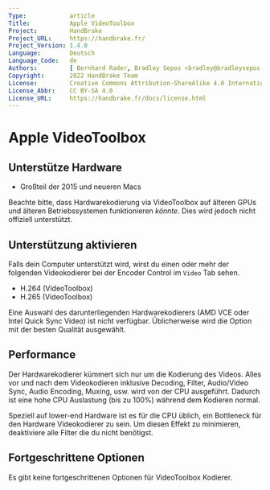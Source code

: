 ```yaml
---
Type:            article
Title:           Apple VideoToolbox
Project:         HandBrake
Project_URL:     https://handbrake.fr/
Project_Version: 1.4.0
Language:        Deutsch
Language_Code:   de
Authors:         [ Bernhard Rader, Bradley Sepos <bradley@bradleysepos.com> (BradleyS), Scott (s55) ]
Copyright:       2022 HandBrake Team
License:         Creative Commons Attribution-ShareAlike 4.0 International
License_Abbr:    CC BY-SA 4.0
License_URL:     https://handbrake.fr/docs/license.html
---
```


Apple VideoToolbox
==================

## Unterstütze Hardware

- Großteil der 2015 und neueren Macs

Beachte bitte, dass Hardwarekodierung via VideoToolbox auf älteren GPUs und älteren Betriebssystemen funktionieren *könnte*. Dies wird jedoch nicht offiziell unterstützt.

## Unterstützung aktivieren

Falls dein Computer unterstützt wird, wirst du einen oder mehr der folgenden Videokodierer bei der Encoder Control im `Video` Tab sehen.

- H.264 (VideoToolbox)
- H.265 (VideoToolbox)

Eine Auswahl des darunterliegenden Hardwarekodierers (AMD VCE oder Intel Quick Sync Video) ist nicht verfügbar. Üblicherweise wird die Option mit der besten Qualität ausgewählt.

## Performance

Der Hardwarekodierer kümmert sich nur um die Kodierung des Videos. Alles vor und nach dem Videokodieren inklusive Decoding, Filter, Audio/Video Sync, Audio Encoding, Muxing, usw. wird von der CPU ausgeführt. Dadurch ist eine hohe CPU Auslastung (bis zu 100%) während dem Kodieren normal.

Speziell auf lower-end Hardware ist es für die CPU üblich, ein Bottleneck für den Hardware Videokodierer zu sein. Um diesen Effekt zu minimieren, deaktiviere alle Filter die du nicht benötigst.

## Fortgeschrittene Optionen

Es gibt keine fortgeschrittenen Optionen für VideoToolbox Kodierer.
